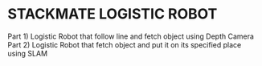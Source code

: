 STACKMATE LOGISTIC ROBOT
========================
Part 1) Logistic Robot that follow line and fetch object using Depth Camera
Part 2) Logistic Robot that fetch object and put it on its specified place using SLAM
